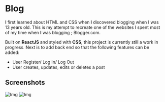# Blog
I first learned about HTML and CSS when I discovered blogging when I was 13 years old. This is my attempt to recreate one of the websites I spent most of my time when I was blogging ; Blogger.com. 

Built on **ReactJS** and styled with **CSS**, this project is currently still a work in progress. Next is to add back end so that the following features can be added:
<ul>
  <li>User Register/ Log in/ Log Out</li>
  <li>User creates, updates, edits or deletes a post</li>
    </ul>
    
 ## Screenshots
![Img](https://i.ibb.co/vd1crC0/Screenshot-2022-05-19-at-5-22-25-PM.png)
![Img](https://i.ibb.co/5rBWJLy/Screenshot-2022-05-19-at-5-22-43-PM.png)
